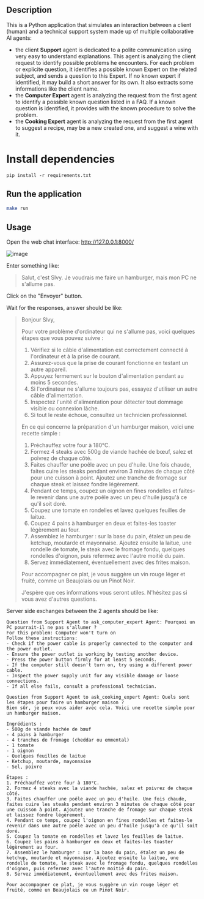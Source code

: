 ## Description

This is a Python application that simulates an interaction between a client (human) and a technical support system made up of multiple collaborative AI agents:
- the client **Support** agent is dedicated to a polite communication using very easy to understand explanations. This agent is analyzing the client request to identify possible problems he encounters. For each problem or explicite question, it identifies a possible known Expert on the related subject, and sends a question to this Expert. If no known expert if identified, it may build a short answer for its own. It also extracts some informations like the client name.
- the **Computer Expert** agent is analyzing the request from the first agent to identify a possible known question listed in a FAQ. If a known question is identified, it provides with the known procedure to solve the problem.
- the **Cooking Expert** agent is analyzing the request from the first agent to suggest a recipe, may be a new created one, and suggest a wine with it.

# Install dependencies
```
pip install -r requirements.txt
```

## Run the application

```bash
make run
```

## Usage

Open the web chat interface:
http://127.0.0.1:8000/

![image](https://github.com/user-attachments/assets/3565b667-f4ff-4446-a097-362c559eb123)

Enter something like:

> Salut, c'est Slvy. Je voudrais me faire un hamburger, mais mon PC ne s'allume pas.

Click on the "Envoyer" button.

Wait for the responses, answer should be like:

> Bonjour Slvy,
> 
> Pour votre problème d'ordinateur qui ne s'allume pas, voici quelques étapes que vous pouvez suivre :
> 
> 1. Vérifiez si le câble d'alimentation est correctement connecté à l'ordinateur et à la prise de courant.
> 2. Assurez-vous que la prise de courant fonctionne en testant un autre appareil.
> 3. Appuyez fermement sur le bouton d'alimentation pendant au moins 5 secondes.
> 4. Si l'ordinateur ne s'allume toujours pas, essayez d'utiliser un autre câble d'alimentation.
> 5. Inspectez l'unité d'alimentation pour détecter tout dommage visible ou connexion lâche.
> 6. Si tout le reste échoue, consultez un technicien professionnel.
> 
> En ce qui concerne la préparation d'un hamburger maison, voici une recette simple :
> 
> 1. Préchauffez votre four à 180°C.
> 2. Formez 4 steaks avec 500g de viande hachée de bœuf, salez et poivrez de chaque côté.
> 3. Faites chauffer une poêle avec un peu d'huile. Une fois chaude, faites cuire les steaks pendant environ 3 minutes de chaque côté pour une cuisson à point. Ajoutez une tranche de fromage sur chaque steak et laissez fondre légèrement.
> 4. Pendant ce temps, coupez un oignon en fines rondelles et faites-le revenir dans une autre poêle avec un peu d'huile jusqu'à ce qu'il soit doré.
> 5. Coupez une tomate en rondelles et lavez quelques feuilles de laitue.
> 6. Coupez 4 pains à hamburger en deux et faites-les toaster légèrement au four.
> 7. Assemblez le hamburger : sur la base du pain, étalez un peu de ketchup, moutarde et mayonnaise. Ajoutez ensuite la laitue, une rondelle de tomate, le steak avec le fromage fondu, quelques rondelles d'oignon, puis refermez avec l'autre moitié du pain.
> 8. Servez immédiatement, éventuellement avec des frites maison.
> 
> Pour accompagner ce plat, je vous suggère un vin rouge léger et fruité, comme un Beaujolais ou un Pinot Noir.
> 
> J'espère que ces informations vous seront utiles. N'hésitez pas si vous avez d'autres questions.

Server side exchanges between the 2 agents should be like:
```
Question from Support Agent to ask_computer_expert Agent: Pourquoi un PC pourrait-il ne pas s'allumer ?
For this problem: Computer won't turn on
Follow these instructions:
- Check if the power cable is properly connected to the computer and the power outlet.
- Ensure the power outlet is working by testing another device.
- Press the power button firmly for at least 5 seconds.
- If the computer still doesn't turn on, try using a different power cable.
- Inspect the power supply unit for any visible damage or loose connections.
- If all else fails, consult a professional technician.

Question from Support Agent to ask_cooking_expert Agent: Quels sont les étapes pour faire un hamburger maison ?
Bien sûr, je peux vous aider avec cela. Voici une recette simple pour un hamburger maison.

Ingrédients :
- 500g de viande hachée de bœuf
- 4 pains à hamburger
- 4 tranches de fromage (cheddar ou emmental)
- 1 tomate
- 1 oignon
- Quelques feuilles de laitue
- Ketchup, moutarde, mayonnaise
- Sel, poivre

Étapes :
1. Préchauffez votre four à 180°C.
2. Formez 4 steaks avec la viande hachée, salez et poivrez de chaque côté.
3. Faites chauffer une poêle avec un peu d'huile. Une fois chaude, faites cuire les steaks pendant environ 3 minutes de chaque côté pour une cuisson à point. Ajoutez une tranche de fromage sur chaque steak et laissez fondre légèrement.
4. Pendant ce temps, coupez l'oignon en fines rondelles et faites-le revenir dans une autre poêle avec un peu d'huile jusqu'à ce qu'il soit doré.
5. Coupez la tomate en rondelles et lavez les feuilles de laitue.
6. Coupez les pains à hamburger en deux et faites-les toaster légèrement au four.
7. Assemblez le hamburger : sur la base du pain, étalez un peu de ketchup, moutarde et mayonnaise. Ajoutez ensuite la laitue, une rondelle de tomate, le steak avec le fromage fondu, quelques rondelles d'oignon, puis refermez avec l'autre moitié du pain.
8. Servez immédiatement, éventuellement avec des frites maison.

Pour accompagner ce plat, je vous suggère un vin rouge léger et fruité, comme un Beaujolais ou un Pinot Noir.
```
